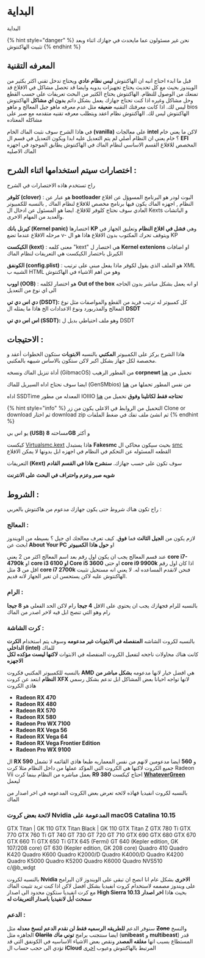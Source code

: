 # البداية

البداية

{% hint style="danger" %}
نحن غير مسئولون عما مايحدث في جهازك اثناء وبعد تثبيت الهاكنتوش
{% endhint %}

## المعرفه التقنية

قبل ما ابدء احتاج انبه ان الهاكنتوش **ليس نظام عادي** ويحتاج تدخل تقني اكثر بكثير من الويندوز بحيث مع كل تحديث يحتاج تجهيزات يدويه وايضا قد تحصل مشاكل في الاقلاع قد تمنعك من الوصول للنظام. الهاكنتوش يحتاج الكثير من البحث تعريفات على حسب القطع وحل مشاكل وغيره اذا كنت تحتاج جهازك يعمل بشكل دائم **بدون اي مشاكل** الهاكنتوش ليس لك. اذا كانت معرفتك التقنيه **ضعيفه** مثل عدم معرفه ماهو جيل المعالج و ماهو bios الهاكنتوش ليس لك. الهاكنتوش نظام اعقد ويتطلب معرفه تقنيه متقدمه مع صبر على مشاكله المعتاده

في هاذا الشرح سوف نثبت الماك الخام **\(vanilla\)** على معالجات **intel** لاكن ما يعني خام ؟ خام يعني ان النظام أصلي لم يتم التعديل عليه ابدا ويكون التعديل في قسم ال **EFI** المخصص للاقلاع القسم الاساسي لنظام الماك في الهاكنتوش يطابق الموجود في اجهزه الماك الاصليه

## اختصارات سيتم استخدامها اثناء الشرح :

راح تستخدم هاذه الاختصارات في الشرح

**كلوفر \(clover\)** : هو عبار عن **bootloader** البوت لودر هو البرنامج المسوؤل عن اقلاع النظام , اجهزه الماك يكون فيها برنامج مخصص للاقلاع لنظام الماك , بالنسبه للكمبيوتر العادي سوف نحتاج كلوفر للاقلاع. ايضا هو المسئول عن ادخال ال Kexts و الباتشات والعديد من المهام الاخرى.

**كيرنل بانك \(Kernel panic\)** اختصارها **KP** وهي **فشل في اقلاع النظام** وتعليق الجهاز في مرحله الاقلاع عندما تضع v- ويتوقف تحرك المكتوب بدون الاقلاع هاذا هو ال KP

**الكيكست \(kext\)** : معنى كلمه "kext" هي اختصار ل **Kernel extenions** او اضافات الكيرنل باختصار الكيكست هي التعريفات لنظام الماك

**الكونفق \(config.plist\)** : هو الملف الذي يقول لكوفر ماذا يفعل مبني على ترتيب XML الشبيه ب HTML وهو من اهم الاشياء في الهاكنتوش

**اووب \(OOB\)** : هو اختصار لكلمه **Out of the box** او انه يعمل بشكل مباشر بدون الحاجه الى اي نوع من التعديل

**دي اس دي تي \(DSDT\):** كل كمبيوتر له ترتيب فريد من القطع والمواصفات مثل نوع المعالج والمذربورد ونوع الاعدادات الخ هاذا ما يمثله ال **DSDT**

**اس اس دي تي \(SSDT\):** وهو ملف احتياطي بديل ل DSDT

## الاحتيجات :

هاذا الشرح يركز على الكمبيوتر **المكتبي** بالنسبه **الابتوبات** ستكون الخطوات أعقد و مخصصة لكل جهاز بشكل اكبر لاكن ستكون بالاساس شبيهه بالمكتبي.

أداة تنزيل الماك ونسخه \(GibmacOS\) من المطور الرهيب **corpnewt** تحميل من [هنا](https://github.com/corpnewt/gibMacOS)

ايضا سوف نحتاج اداه السيريل للماك \(GenSMbios\) من نفس المطور تحملها من [هنا ](https://github.com/corpnewt/GenSMBIOS)

اداه SSDTime المعدله من مطور IOIIIO **تحتاجه فقط لكاتلينا وفوق** تحميل من [هنا](https://github.com/IOIIIO/SSDTTime)

{% hint style="info" %}
التحميل من الروابط في الاعلى يكون من زر Clone or download ثم اختار download zip ثم انشئ ملف تفك في ضغط الملفات
{% endhint %}

يو اس بي **\(USB\)** مساحته **8GB** و أكثر

كيكست [Virtualsmc.kext](https://github.com/acidanthera/VirtualSMC/releases) هاذا يستبدل **Fakesmc** بحيث سيكون محاكي ال [smc](https://en.wikipedia.org/wiki/System_Management_Controller) القطعه المسئوله عن التحكم في النظام في اجهزه ابل بدونها لا يمكن الاقلاع

التعريفات **\(Kext\)** سوف تكون على حسب جهازك. **سنشرح هاذا في القسم القادم**

**شويه صبر وعزم واحتراف في البحث على الانترنت**

## الشروط :

راح تكون هناك شروط حتى يكون جهازك مدعوم من هاكنتوش بالعربي :

### المعالج :

لازم يكون من **الجيل الثالث** فما **فوق**. كيف تعرف معالجك اي جيل ؟ بسيطه من الويندوز ابحث عن **About Your PC** او **حول هاذا الكمبيوتر**

عند قسم المعالج يجب ان يكون اول رقم بعد اسم المعالج اكثر من 2 يعني **core i7-4790k** او **core i3 6100 او Core i5 3600** او حتى **core i9 9900k** اذا كان اول رقم اقل من **3** مثل **core i7 2700k** فنحن لانقدم المساعده له. لا يعني انه مستحيل تثبيت الهاكنتوش عليه لاكن يستحسن ان تغير الجهاز لانه قديم.

### الرام :

بالنسبه للرام فجهازك يجب ان يحتوي على الاقل **4 جيجا** رام لاكن الحد الفعلي هو **8 جيجا** رام وهو التي تنصح ابل فيه لاخر اصدر من الماك

### كرت الشاشة :

بالنسبه لكروت الشاشه **المنفصله في الابتوبات غير مدعومه** وسوف يتم استخدام **الكرت الداخلي \(intel\)** للماك  
 كانت هناك محاولات ناجحه لتفعيل الكروت المنفصله في الابتوات **لاكنها ليست مؤكده لكل الاجهزه**

بالنسبه للكمبيوتر المكتبي فكروت **AMD** هي افضل خيار لانها مدعومه **بشكل مباشر من النظام** ابتعد عن كروت **XFX** لانها تواجه احيانا بعض المشاكل ابل تدعم بشكل رسمي هاذي الكروت

* **Radeon RX 470**
* **Radeon RX 480**
* **Radeon RX 570**
* **Radeon RX 580**
* **Radeon Pro WX 7100**
* **Radeon RX Vega 56**
* **Radeon RX Vega 64**
* **Radeon RX Vega Frontier Edition**
* **Radeon Pro WX 9100**

ال **RX 590** و **560** ايضا مدعومين لانهم من نفس المعماريه طبعا هاذي القائمه لا تشمل جميع الكروت لاكنها هي الكروت التي المؤكد عملها من داخل النظام مثلا كرت Radeon Vii يعمل مباشره من النظام بينما كرت **R9 380** احتاج كيكست [**WhateverGreen**](https://github.com/acidanthera/WhateverGreen) ليعمل

بالنسبه لكروت انفيديا فهاذه لائحه تعرض بعض الكروت المدعومه في اخر اصدار من الماك

### لائحة بعض كروت Nvidia المدعومة على macOS Catalina 10.15

GTX Titan \| GK 110 GTX Titan Black \| GK 110 GTX Titan Z GTX 780 Ti GTX 770 GTX 760 Ti GT 740 GT 730 GT 720 GT 710 GTX 690 GTX 680 GTX 670 GTX 660 Ti GTX 650 Ti GTX 645 \(Fermi\) GT 640 \(Kepler edition, GK 107/208 core\) GT 630 \(Kepler edition, GK 208 core\) Quadro 410 Quadro K420 Quadro K600 Quadro K2000/D Quadro K4000/D Quadro K4200 Quadro K5000 Quadro K5200 Quadro K6000 Quadro NVS510   
c/@b\_wdgt

بالنسبه لكروت **Nvidia الاخرى** بشكل عام انا انصح ان تبقى على الويندوز لان البرامج على ويندوز مصممه لاستخدام كروت انفيديا بشكل افضل لاكن اذا كنت تريد تثبيت الماك مع كرت انفيديا ستكون محدود الى اصدار **High Sierra 10.13** بحيث هاذا **اخر اصدار سمحت أبل لانفيديا باصدار التعريفات له**

### الدعم :

سنوفر الدعم **للطريقه الرسميه فقط لن نقدم الدعم لنسخ معدله** مثل ~~**Zone**~~ والنسخ الجاهزه مثل ~~**Olarila**~~ ايضا سنتجنب برامج **توني ماك** \(**unibeast** و **multibeast**\) قدر المستطاع بسبب انها **مغلقه المصدر** ونقص بعض الاشياء الاساسيه في الكونفق التي قد تؤدي الى حجب حساب ال **iCloud** المرتبط بالهاكنتوش وعيوب [اخرى](https://github.com/khronokernel/Tonymcx86-stance)

